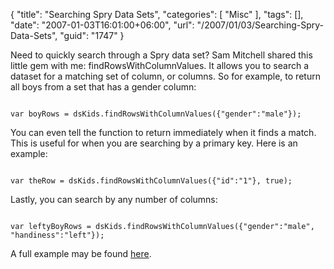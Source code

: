 {
	"title": "Searching Spry Data Sets",
	"categories": [
		"Misc"
	],
	"tags": [],
	"date": "2007-01-03T16:01:00+06:00",
	"url": "/2007/01/03/Searching-Spry-Data-Sets",
	"guid": "1747"
}

Need to quickly search through a Spry data set? Sam Mitchell shared this little gem with me: findRowsWithColumnValues. It allows you to search a dataset for a matching set of column, or columns. So for example, to return all boys from a set that has a gender column:

<code>
var boyRows = dsKids.findRowsWithColumnValues({"gender":"male"});
</code>

You can even tell the function to return immediately when it finds a match. This is useful for when you are searching by a primary key. Here is an example:

<code>
var theRow = dsKids.findRowsWithColumnValues({"id":"1"}, true);
</code>

Lastly, you can search by any number of columns:

<code>
var leftyBoyRows = dsKids.findRowsWithColumnValues({"gender":"male", "handiness":"left"});
</code>

A full example may be found <a href="http://labs.adobe.com/technologies/spry/samples/data_region/SetCurrentRowByValueSample.html">here</a>.